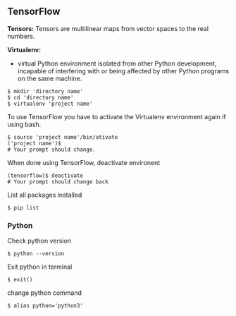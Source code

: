 ## TensorFlow  

**Tensors:** Tensors are multilinear maps from vector spaces to the real numbers.  

**Virtualenv:**  
+ virtual Python environment isolated from other Python development, incapable of interfering with or being affected by other Python programs on the same machine.

```   
$ mkdir 'directory name'
$ cd 'directory name' 
$ virtualenv 'project name' 
```   

To use TensorFlow you have to activate the Virtualenv environment again if using bash.

```
$ source 'project name'/bin/ativate   
('project name')$  
# Your prompt should change. 
```

When done using TensorFlow, deactivate environent  

```
(tensorflow)$ deactivate  
# Your prompt should change back
```

List all packages installed   
```
$ pip list 
```

### Python 

Check python version  
```
$ python --version
```

Exit python in terminal  
```
$ exit()  
```

change python command 
```
$ alias python='python3'
```


